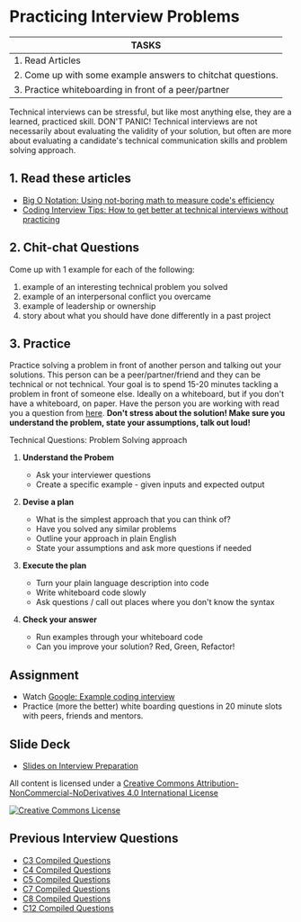 # Practicing Interview Problems

| TASKS
|-------------------------------------------------
| 1. Read Articles
| 2. Come up with some example answers to chitchat questions.
| 3. Practice whiteboarding in front of a peer/partner

Technical interviews can be stressful, but like most anything else, they are a learned, practiced skill. DON'T PANIC! Technical interviews are not necessarily about evaluating the validity of your solution, but often are more about evaluating a candidate's technical communication skills and problem solving approach.

## 1. Read these articles
  + [Big O Notation: Using not-boring math to measure code's efficiency](https://www.interviewcake.com/article/big-o-notation-time-and-space-complexity)
  + [Coding Interview Tips: How to get better at technical interviews without practicing](https://www.interviewcake.com/article/coding-interview-tips)

## 2. Chit-chat Questions
Come up with 1 example for each of the following:
  1. example of an interesting technical problem you solved
  1. example of an interpersonal conflict you overcame
  1. example of leadership or ownership
  1. story about what you should have done differently in a past project

## 3. Practice
Practice solving a problem in front of another person and talking out your solutions. This person can be a peer/partner/friend and they can be technical or not technical. Your goal is to spend 15-20 minutes tackling a problem in front of someone else. Ideally on a whiteboard, but if you don't have a whiteboard, on paper. Have the person you are working with read you a question from [here](https://github.com/Ada-Developers-Academy/textbook-curriculum/blob/master/04-cs-fundamentals/interview-prep/interview-questions-algorithms.md). **Don't stress about the solution! Make sure you understand the problem, state your assumptions, talk out loud!**

Technical Questions: Problem Solving approach

1. **Understand the Probem**
   * Ask your interviewer questions
   * Create a specific example - given inputs and expected output

1. **Devise a plan**
   * What is the simplest approach that you can think of?
   * Have you solved any similar problems
   * Outline your approach in plain English
   * State your assumptions and ask more questions if needed

1. **Execute the plan**
   * Turn your plain language description into code
   * Write whiteboard code slowly
   * Ask questions / call out places where you don't know the syntax

1. **Check your answer**
   * Run examples through your whiteboard code
   * Can you improve your solution? Red, Green, Refactor!

## Assignment
<!-- - Watch [Google: How to prepare for a  technical interview](https://www.youtube.com/watch?v=ko-KkSmp-Lk) -->
- Watch [Google: Example coding interview](https://www.youtube.com/watch?v=XKu_SEDAykw)
- Practice (more the better) white boarding questions in 20 minute slots with peers, friends and mentors.

## Slide Deck

- [Slides on Interview Preparation](https://docs.google.com/presentation/d/1Fkz-SXB8D7BGjaELy9uG4Wke8zSFbUKLe5jexFQ7xa0)

All content is licensed under a [Creative Commons Attribution-NonCommercial-NoDerivatives 4.0 International License](http://creativecommons.org/licenses/by-nc-nd/4.0/)

[![Creative Commons License](https://i.creativecommons.org/l/by-nc-nd/4.0/88x31.png)](http://creativecommons.org/licenses/by-nc-nd/4.0/)

## Previous Interview Questions

- [C3 Compiled Questions](https://docs.google.com/spreadsheets/d/1t-kN_dFZp2OJQJI9yJW8JrS1c_aK-Hi6k9DWP1bw_40/edit?ts=56a027f7#gid=570475651)
- [C4 Compiled Questions](https://docs.google.com/spreadsheets/d/1pnWSQHcvV8rQ1R-e_D7uTO-YF3cfCmrK6SteoiWwTzM/edit#gid=479496602)
- [C5 Compiled Questions](https://docs.google.com/spreadsheets/d/1nBLF_YGHmkqP6xb6QfJKrOBtqa2ZA0YpuRltI1wU_bE/edit#gid=0)
- [C7 Compiled Questions](https://docs.google.com/spreadsheets/d/1ZJ_gL2oidqdYzgL5lk0Ew-KyFm_yK5J8SZmD-sW-G0U/edit#gid=0)
- [C8 Compiled Questions](https://docs.google.com/spreadsheets/d/1fEDgUvF3e7VVVzlkrV2X6_5nqFA7_34B7FdWsZUDxZc/edit?usp=sharing
)
- [C12 Compiled Questions](https://docs.google.com/spreadsheets/d/12gxQs2zFe9cbGrRhEkewAwEh7cgEKqREguzpkoO6aBA/edit#gid=0)
